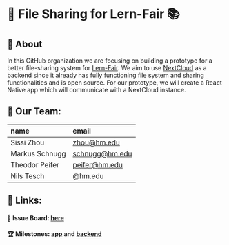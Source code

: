 # 📂 File Sharing for Lern-Fair 📚

## 🔎 About
In this GitHub organization we are focusing on building a prototype for a better file-sharing system for [Lern-Fair](https://www.lern-fair.de/).
We aim to use [NextCloud](https://nextcloud.com/) as a backend since it already has fully functioning file system and sharing functionalities and is open source. For our prototype, we will create a React Native app which will communicate with a NextCloud instance.

## 👥 Our Team:
| name | email |
| :------------- |:------------- |
| Sissi Zhou | zhou@hm.edu | 
| Markus Schnugg | schnugg@hm.edu |
| Theodor Peifer | peifer@hm.edu |
| Nils Tesch| @hm.edu |

## 🔗 Links:
#### 📁 Issue Board: [here](https://github.com/orgs/lern-fair-file-sharing/projects/2)
#### 🏆 Milestones: [app](https://github.com/lern-fair-file-sharing/app/milestones) and [backend](https://github.com/lern-fair-file-sharing/backend/milestones)
